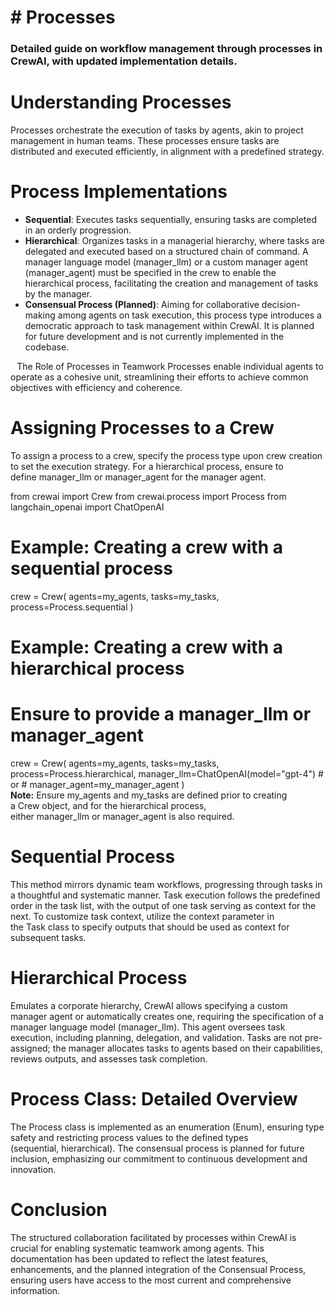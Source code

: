 # # Processes
### Detailed guide on workflow management through processes in CrewAI, with updated implementation details.
# [](https://docs.crewai.com/concepts/processes#understanding-processes)Understanding Processes

Processes orchestrate the execution of tasks by agents, akin to project management in human teams. These processes ensure tasks are distributed and executed efficiently, in alignment with a predefined strategy.
# [](https://docs.crewai.com/concepts/processes#process-implementations)Process Implementations
* **Sequential**: Executes tasks sequentially, ensuring tasks are completed in an orderly progression.
* **Hierarchical**: Organizes tasks in a managerial hierarchy, where tasks are delegated and executed based on a structured chain of command. A manager language model (manager_llm) or a custom manager agent (manager_agent) must be specified in the crew to enable the hierarchical process, facilitating the creation and management of tasks by the manager.
* **Consensual Process (Planned)**: Aiming for collaborative decision-making among agents on task execution, this process type introduces a democratic approach to task management within CrewAI. It is planned for future development and is not currently implemented in the codebase.

⠀[](https://docs.crewai.com/concepts/processes#the-role-of-processes-in-teamwork)The Role of Processes in Teamwork
Processes enable individual agents to operate as a cohesive unit, streamlining their efforts to achieve common objectives with efficiency and coherence.
# [](https://docs.crewai.com/concepts/processes#assigning-processes-to-a-crew)Assigning Processes to a Crew
To assign a process to a crew, specify the process type upon crew creation to set the execution strategy. For a hierarchical process, ensure to define manager_llm or manager_agent for the manager agent.


from crewai import Crew
from crewai.process import Process
from langchain_openai import ChatOpenAI

# Example: Creating a crew with a sequential process
crew = Crew(
    agents=my_agents,
    tasks=my_tasks,
    process=Process.sequential
)

# Example: Creating a crew with a hierarchical process
# Ensure to provide a manager_llm or manager_agent
crew = Crew(
    agents=my_agents,
    tasks=my_tasks,
    process=Process.hierarchical,
    manager_llm=ChatOpenAI(model="gpt-4")
    # or
    # manager_agent=my_manager_agent
)
**Note:** Ensure my_agents and my_tasks are defined prior to creating a Crew object, and for the hierarchical process, either manager_llm or manager_agent is also required.
# [](https://docs.crewai.com/concepts/processes#sequential-process)Sequential Process
This method mirrors dynamic team workflows, progressing through tasks in a thoughtful and systematic manner. Task execution follows the predefined order in the task list, with the output of one task serving as context for the next.
To customize task context, utilize the context parameter in the Task class to specify outputs that should be used as context for subsequent tasks.
# [](https://docs.crewai.com/concepts/processes#hierarchical-process)Hierarchical Process
Emulates a corporate hierarchy, CrewAI allows specifying a custom manager agent or automatically creates one, requiring the specification of a manager language model (manager_llm). This agent oversees task execution, including planning, delegation, and validation. Tasks are not pre-assigned; the manager allocates tasks to agents based on their capabilities, reviews outputs, and assesses task completion.
# [](https://docs.crewai.com/concepts/processes#process-class-detailed-overview)Process Class: Detailed Overview
The Process class is implemented as an enumeration (Enum), ensuring type safety and restricting process values to the defined types (sequential, hierarchical). The consensual process is planned for future inclusion, emphasizing our commitment to continuous development and innovation.
# [](https://docs.crewai.com/concepts/processes#conclusion)Conclusion
The structured collaboration facilitated by processes within CrewAI is crucial for enabling systematic teamwork among agents. This documentation has been updated to reflect the latest features, enhancements, and the planned integration of the Consensual Process, ensuring users have access to the most current and comprehensive information.
